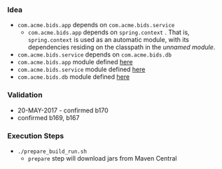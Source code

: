 
### Idea

* `com.acme.bids.app` depends on `com.acme.bids.service`
    * `com.acme.bids.app` depends on `spring.context` . That is, `spring.context` is used as an automatic module, with its dependencies residing on the classpath in the _unnamed module_.
* `com.acme.bids.service` depends on `com.acme.bids.db`
* `com.acme.bids.app` module defined [here](https://github.com/codetojoy/talk_maritimedevcon_java_9_modules/blob/master/eg_04_java_9_automatic/src/com.acme.bids.app/module-info.java)
* `com.acme.bids.service` module defined [here](https://github.com/codetojoy/talk_maritimedevcon_java_9_modules/blob/master/eg_04_java_9_automatic/src/com.acme.bids.service/module-info.java)
* `com.acme.bids.db` module defined [here](https://github.com/codetojoy/talk_maritimedevcon_java_9_modules/blob/master/eg_04_java_9_automatic/src/com.acme.bids.db/module-info.java)

### Validation

* 20-MAY-2017 - confirmed b170
* confirmed b169, b167

### Execution Steps

* `./prepare_build_run.sh`
    * `prepare` step will download jars from Maven Central
